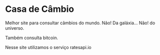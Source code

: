# Casa de Câmbio

Melhor site para consultar câmbios do mundo. Não! Da galáxia... Não! do universo.

Também consulta bitcoin.

Nesse site utilizamos o serviço ratesapi.io
